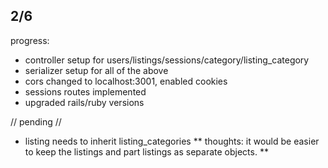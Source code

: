 2/6 
----------------
progress:
- controller setup for users/listings/sessions/category/listing_category
- serializer setup for all of the above
- cors changed to localhost:3001, enabled cookies
- sessions routes implemented
- upgraded rails/ruby versions 

// pending //
- listing needs to inherit listing_categories
** thoughts: it would be easier to keep the listings and part listings as separate objects. **
